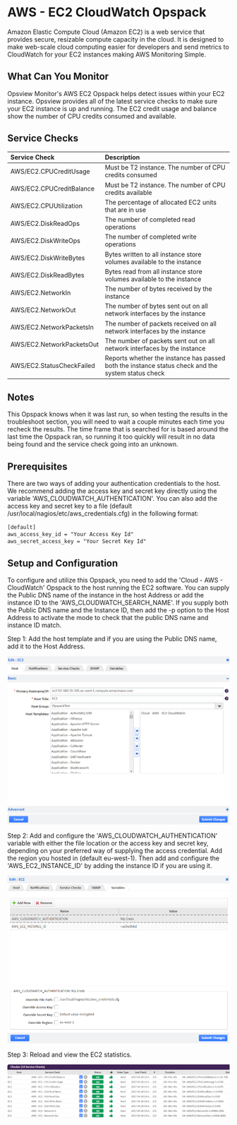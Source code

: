 
# AWS - EC2 CloudWatch Opspack

Amazon Elastic Compute Cloud (Amazon EC2) is a web service that provides secure, resizable compute capacity in the cloud. It is designed to make web-scale cloud computing easier for developers and send metrics to CloudWatch for your EC2 instances making AWS Monitoring Simple.

## What Can You Monitor

Opsview Monitor's AWS EC2 Opspack helps detect issues within your EC2 instance. Opsview provides all of the latest service checks to make sure your EC2 instance is up and running. The EC2 credit usage and balance show the number of CPU credits consumed and available.

## Service Checks

| Service Check | Description |
|:------------- |:----------- |
|AWS/EC2.CPUCreditUsage | Must be T2 instance. The number of CPU credits consumed
|AWS/EC2.CPUCreditBalance | Must be T2 instance. The number of CPU credits available
|AWS/EC2.CPUUtilization | The percentage of allocated EC2 units that are in use
|AWS/EC2.DiskReadOps | The number of completed read operations
|AWS/EC2.DiskWriteOps | The number of completed write operations
|AWS/EC2.DiskWriteBytes | Bytes written to all instance store volumes available to the instance
|AWS/EC2.DiskReadBytes | Bytes read from all instance store volumes available to the instance
|AWS/EC2.NetworkIn | The number of bytes received by the instance
|AWS/EC2.NetworkOut | The number of bytes sent out on all network interfaces by the instance
|AWS/EC2.NetworkPacketsIn | The number of packets received on all network interfaces by the instance
|AWS/EC2.NetworkPacketsOut |The number of packets sent out on all network interfaces by the instance
|AWS/EC2.StatusCheckFailed | Reports whether the instance has passed both the instance status check and the system status check
## Notes

This Opspack knows when it was last run, so when testing the results in the troubleshoot section, you will need to wait a couple minutes each time you recheck the results. The time frame that is searched for is based around the last time the Opspack ran, so running it too quickly will result in no data being found and the service check going into an unknown.

## Prerequisites

There are two ways of adding your authentication credentials to the host. We recommend adding the access key and secret key directly using the variable 'AWS_CLOUDWATCH_AUTHENTICATION'. You can also add the access key and secret key to a file (default /usr/local/nagios/etc/aws_credentials.cfg) in the following format:

```
[default]
aws_access_key_id = "Your Access Key Id"
aws_secret_access_key = "Your Secret Key Id"
```

## Setup and Configuration

To configure and utilize this Opspack, you need to add the 'Cloud - AWS - CloudWatch' Opspack to the host running the EC2 software.
You can supply the Public DNS name of the instance in the host Address or add the instance ID to the 'AWS_CLOUDWATCH_SEARCH_NAME'. If you supply both the Public DNS name and the Instance ID, then add the -p option to the Host Address to activate the mode to check that the public DNS name and instance ID match.

Step 1: Add the host template and if you are using the Public DNS name, add it to the Host Address.

![Add host template](/docs/img/host-template.png?raw=true)

Step 2: Add and configure the 'AWS_CLOUDWATCH_AUTHENTICATION' variable with either the file location or the access key and secret key, depending on your preferred way of supplying the access credential. Add the region you hosted in (default eu-west-1). Then add and configure the 'AWS_EC2_INSTANCE_ID' by adding the instance ID if you are using it.

![Add variable](/docs/img/variable.png?raw=true)

Step 3: Reload and view the EC2 statistics.

![View output](/docs/img/output.png?raw=true)
